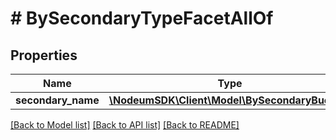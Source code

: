 # # BySecondaryTypeFacetAllOf

## Properties

Name | Type | Description | Notes
------------ | ------------- | ------------- | -------------
**secondary_name** | [**\NodeumSDK\Client\Model\BySecondaryBuckets**](BySecondaryBuckets.md) |  | [optional] 

[[Back to Model list]](../../README.md#documentation-for-models) [[Back to API list]](../../README.md#documentation-for-api-endpoints) [[Back to README]](../../README.md)


